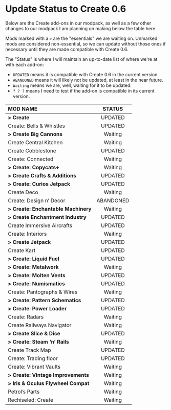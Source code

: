# Update Status to Create 0.6
Below are the Create add-ons in our modpack, as well as a few other changes to our modpack I am planning on making below the table here.

Mods marked with a `>` are the "essentials" we are waiting on.  Unmarked mods are considered non-essential, so we can update without those ones if necessary until they are made compatible with Create 0.6.

The "Status" is where I will maintain an up-to-date list of where we're at with each add-on:
- `UPDATED` means it is compatible with Create 0.6 in the current version.
- `ABANDONED` means it will likely not be updated, at least in the near future.
- `Waiting` means we are, well, waiting for it to be updated.
- `? ? ?` means I need to test if the add-on is compatible in its current version.

| MOD NAME                            |   STATUS    |
| :---------------------------------- | :---------: |
| **> Create**                        |   UPDATED   |
| Create: Bells & Whistles            |   UPDATED   |
| **> Create Big Cannons**            |   Waiting   |
| Create Central Kitchen              |   Waiting   |
| Create Cobblestone                  |   UPDATED   |
| Create: Connected                   |   Waiting   |
| **> Create: Copycats+**             |   Waiting   |
| **> Create Crafts & Additions**     |   UPDATED   |
| **> Create: Curios Jetpack**        |   UPDATED   |
| Create Deco                         |   Waiting   |
| Create: Design n’ Decor             |  ABANDONED  |
| **> Create: Enchantable Machinery** |   Waiting   |
| **> Create Enchantment Industry**   |   UPDATED   |
| Create Immersive Aircrafts          |   UPDATED   |
| Create: Interiors                   |   Waiting   |
| **> Create Jetpack**                |   UPDATED   |
| Create Kart                         |   UPDATED   |
| **> Create: Liquid Fuel**           |   UPDATED   |
| **> Create: Metalwork**             |   Waiting   |
| **> Create: Molten Vents**          |   UPDATED   |
| **> Create: Numismatics**           |   UPDATED   |
| Create: Pantographs & Wires         |   Waiting   |
| **> Create: Pattern Schematics**    |   UPDATED   |
| **> Create: Power Loader**          |   UPDATED   |
| Create: Radars                      |   Waiting   |
| Create Railways Navigator           |   Waiting   |
| **> Create Slice & Dice**           |   UPDATED   |
| **> Create: Steam ‘n’ Rails**       |   Waiting   |
| Create Track Map                    |   UPDATED   |
| Create: Trading floor               |   UPDATED   |
| Create: Vibrant Vaults              |   Waiting   |
| **> Create: Vintage Improvements**  |   Waiting   |
| **> Iris & Oculus Flywheel Compat** |   Waiting   |
| Petrol’s Parts                      |   Waiting   |
| Rechiseled: Create                  |   Waiting   |

